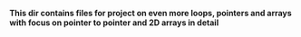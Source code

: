 **This dir contains files for project on even more loops, pointers and arrays with focus on pointer to pointer and 2D arrays in detail**
